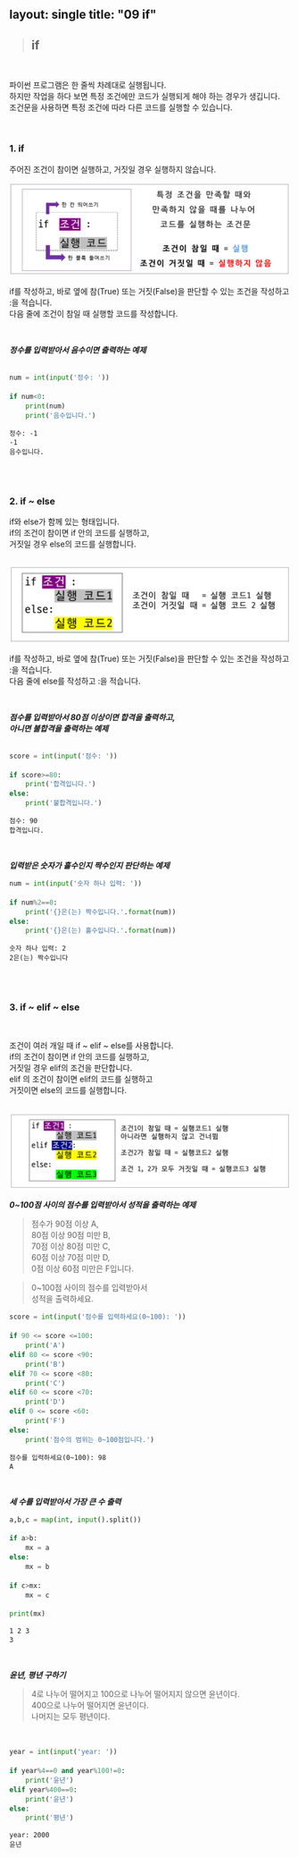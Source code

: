 layout: single
title:  "09 if"
---

>## **if**

<br/>

파이썬 프로그램은 한 줄씩 차례대로 실행됩니다.  
하지만 작업을 하다 보면 특정 조건에만 코드가 실행되게 해야 하는 경우가 생깁니다.  
조건문을 사용하면 특정 조건에 따라 다른 코드를 실행할 수 있습니다.  

<br/>



### **1. if**  

주어진 조건이 참이면 실행하고, 거짓일 경우 실행하지 않습니다.
<br/>

<img src="image/if01.png">  
<br/>

if를 작성하고, 바로 옆에 참(True) 또는 거짓(False)을 판단할 수 있는 조건을 작성하고 :을 적습니다.  
다음 줄에 조건이 참일 때 실행할 코드를 작성합니다.  

<br/>


***정수를 입력받아서 음수이면 출력하는 예제***  
<br/>

```python
num = int(input('정수: '))

if num<0:
    print(num)
    print('음수입니다.')
```  

```
정수: -1
-1
음수입니다.
```  

<br/><br/>


### **2. if ~ else**  

if와 else가 함께 있는 형태입니다.  
if의 조건이 참이면 if 안의 코드를 실행하고,  
거짓일 경우 else의 코드를 실행합니다.  

<br/>

<img src="image/if02.png">  
<br/>

if를 작성하고, 바로 옆에 참(True) 또는 거짓(False)을 판단할 수 있는 조건을 작성하고 :을 적습니다.  
다음 줄에 else를 작성하고 :을 적습니다.  

<br/>

***점수를 입력받아서 80점 이상이면 합격을 출력하고,***     
***아니면 불합격을 출력하는 예제***  
<br/>

```python
score = int(input('점수: '))

if score>=80:
    print('합격입니다.')
else:
    print('불합격입니다.')
```  



```
점수: 90
합격입니다.
```  

<br/>


***입력받은 숫자가 홀수인지 짝수인지 판단하는 예제***  

```python
num = int(input('숫자 하나 입력: '))

if num%2==0:
    print('{}은(는) 짝수입니다.'.format(num))
else:
    print('{}은(는) 홀수입니다.'.format(num))
```  

```
숫자 하나 입력: 2
2은(는) 짝수입니다
```  

<br/><br/>


### **3. if ~ elif ~ else**  
<br/>

조건이 여러 개일 때 if ~ elif ~ else를 사용합니다.  
if의 조건이 참이면 if 안의 코드를 실행하고,  
거짓일 경우 elif의 조건을 판단합니다.  
elif 의 조건이 참이면 elif의 코드를 실행하고  
거짓이면 else의 코드를 실행합니다.  

<br/>

<img src="image/if03.png">  
<br/>

***0~100점 사이의 점수를 입력받아서 성적을 출력하는 예제***  

>점수가 90점 이상 A,  
80점 이상 90점 미만 B,  
70점 이상 80점 미만 C,  
60점 이상 70점 미만 D,  
0점 이상 60점 미만은 F입니다.  

>0~100점 사이의 점수를 입력받아서  
성적을 출력하세요.  

```python
score = int(input('점수를 입력하세요(0~100): '))

if 90 <= score <=100:
    print('A')
elif 80 <= score <90:
    print('B')
elif 70 <= score <80:
    print('C')
elif 60 <= score <70:
    print('D')    
elif 0 <= score <60:
    print('F')
else:
    print('점수의 범위는 0~100점입니다.')
```  


```
점수를 입력하세요(0~100): 98
A
```  

<br/>


***세 수를 입력받아서 가장 큰 수 출력***  

```python
a,b,c = map(int, input().split())

if a>b:
    mx = a
else:
    mx = b

if c>mx:
    mx = c

print(mx)
```  

```
1 2 3
3
```  

<br/>


***윤년, 평년 구하기***  

>4로 나누어 떨어지고 100으로 나누어 떨어지지 않으면 윤년이다.  
400으로 나누어 떨어지면 윤년이다.  
나머지는 모두 평년이다.  

<br/>

```python
year = int(input('year: '))

if year%4==0 and year%100!=0:
    print('윤년')
elif year%400==0:
    print('윤년')
else:
    print('평년')
```  

```
year: 2000
윤년
```  
